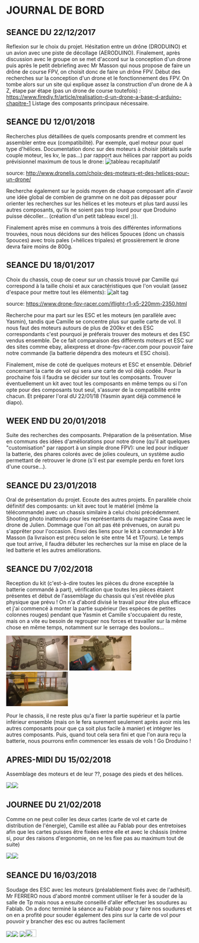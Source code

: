 # JOURNAL DE BORD 

## SEANCE DU 22/12/2017
Reflexion sur le choix du projet. Hésitation entre un drône (DRODUINO) et un avion avec une piste de décollage (AERODUINO). Finalement, 
après discussion avec le groupe on se met d'accord sur la conception d'un drone puis après le petit debriefing avec Mr Masson qui nous 
propose de faire un drône de course FPV, on choisit donc de faire un drône FPV. Début des recherches sur la conception d'un drone et le 
fonctionnement des FPV. On tombe alors sur un site qui explique assez la construction d'un drone de A à Z, étape par étape (pas un drone
de course toutefois) : https://www.firediy.fr/article/realisation-d-un-drone-a-base-d-arduino-chapitre-1
Listage des composants principaux nécessaire.

## SEANCE DU 12/01/2018
Recherches plus détaillées de quels composants prendre et comment les assembler entre eux (compatibilité). Par exemple, quel moteur pour 
quel type d'hélices. Documentation donc sur des moteurs à choisir (détails surle couple moteur, les kv, le pas...) par rapport aux hélices par rapport au poids prévisionnel maximum de tous le drone: 
![tableau recapitulatif](https://user-images.githubusercontent.com/34765769/35444846-13223814-02b0-11e8-8e38-c6e308306b24.PNG)

source: http://www.dronelis.com/choix-des-moteurs-et-des-helices-pour-un-drone/

Recherche également sur le poids moyen de chaque composant afin d'avoir une idée global de combien de gramme on ne doit pas dépasser pour 
orienter les recherches sur les hélices et les moteurs et plus tard aussi les autres composants, qu'ils ne soient pas trop lourd pour que 
Droduino puisse décoller... (création d'un petit tableau excel ;)). 

Finalement après mise en communs à trois des différentes informations trouvées, nous nous décidons sur des hélices 5pouces (donc un chassis
5pouces) avec trois pales (=hélices tripales) et grossièrement le drone devra faire moins de 800g.

## SEANCE DU 18/01/2017
Choix du chassis, coup de coeur sur un chassis trouvé par Camille qui correspond à la taille choisi et aux caractéristiques que l'on voulait (assez d'espace pour mettre tout les éléments):
![alt tag](https://user-images.githubusercontent.com/34765769/35444845-130c671e-02b0-11e8-815e-68201529b249.PNG)

source: https://www.drone-fpv-racer.com/iflight-r1-x5-220mm-2350.html

Recherche pour ma part sur les ESC et les moteurs (en parallèle avec Yasmin), tandis que Camille se concentre plus sur quelle carte de 
vol. Il nous faut des moteurs autours de plus de 200kv et des ESC correspondants c'est pourquoi je préferais trouver des moteurs et des 
ESC vendus ensemble. De ce fait comparaison des différents moteurs et ESC sur des sites comme ebay, aliexpress et drone-fpv-racer.com 
pour pouvoir faire notre commande (la batterie dépendra des moteurs et ESC choisi).

Finalement, mise de coté de quelques moteurs et ESC et ensemble. Débrief concernant la carte de vol qui sera une carte de vol déjà codée.
Pour la prochaine fois il faudra se décider sur tout les composants. Trouver éventuellement un kit avec tout les composants en même temps ou si l'on opte pour des composants tout seul, s'assurer de la compatibilité entre chacun. Et préparer l'oral dU 22/01/18 (Yasmin ayant déjà commencé le diapo).

## WEEK END DU 20/01/2018
Suite des recherches des composants. Préparation de la présentation. 
Mise en communs des idées d'améliorations pour notre drone (qu'il ait quelques "customisation" par rapport à un simple drone FPV): une
led pour indiquer la batterie, des phares colorés avec de jolies couleurs, un système audio permettant de retrouver le drone (s'il est
par exemple perdu en foret lors d'une course...).

## SEANCE DU 23/01/2018
Oral de présentation du projet. Ecoute des autres projets. En parallèle choix définitif des composants: un kit avec tout le matériel
(même la télécommande) avec un chassis similaire à celui choisi précédemment. Shooting photo inattendu pour les représentants du magazine Casa avec le drone de Julien. Dommage que l'on ait pas été prévenues, on aurait pu s'apprêter pour l'occasion. 
Envoi des liens pour le kit à commander à Mr Masson (la livraison est précu selon le site entre 14 et 17jours).
Le temps que tout arrive, il faudra débuter les recherches sur la mise en place de la led batterie et les autres améliorations.

## SEANCE DU 7/02/2018
Reception du kit (c'est-à-dire toutes les pièces du drone exceptée la batterie commandé à part), vérification que toutes les pièces étaient présentes et début de l'assemblage du chassis qui s'est révélée plus physique que prévu ! On n'a d'abord divisé le travail pour être plus efficace et j'ai commencé à monter la partie supérieur (les espèces de petites colonnes rouges) pendant que Yasmin et Camille s'occupaient du reste, mais on a vite eu besoin de regrouper nos forces et travailler sur la même chose en même temps, notamment sur le serrage des boulons...
<p><img src="https://github.com/Rizlenee/Droduino/blob/master/doc/montage1.JPG" width="33%"> <img src="https://github.com/Rizlenee/Droduino/blob/master/doc/montage2.JPG" width="33%"> <img src="https://github.com/Rizlenee/Droduino/blob/master/doc/montage3.JPG" width="33%"></p>
Pour le chassis, il ne reste plus qu'a fixer la partie supérieur et la partie inférieur ensemble (mais on le fera surement seulement après avoir mis les autres composants pour que ça soit plus facile à manier) et intégrer les autres composants. Puis, quand tout cela sera fini et que l'on aura reçu la batterie, nous pourrons enfin commencer les essais de vols !
Go Droduino !

## APRES-MIDI DU 15/02/2018
Assemblage des moteurs et de leur ??, posage des pieds et des hélices.
<p><img src="https://user-images.githubusercontent.com/34765769/38151115-34f63664-3462-11e8-9956-1a624f9994b2.png" width="50%"><img src="https://user-images.githubusercontent.com/34765769/38151235-be011d20-3462-11e8-8829-007fe61e9d9e.png" width="50%"></p>

## JOURNEE DU 21/02/2018
Comme on ne peut coller les deux cartes (carte de vol et carte de distribution de l'énergie), Camille est allée au Fablab pour des entretoises afin que les cartes puisses être fixées entre elle et avec le châssis (même si, pour des raisons d'ergonomie, on ne les fixe pas au maximum tout de suite)
<p><img src="https://user-images.githubusercontent.com/34765769/38151835-30c9cecc-3465-11e8-8761-8c88ae11427f.png" width="50%"><img src="https://user-images.githubusercontent.com/34765769/38151823-24c99d50-3465-11e8-9fad-8cf6959da6cc.png" width="50%"></p>

## SEANCE DU 16/03/2018
Soudage des ESC avec les moteurs (préalablement fixés avec de l'adhésif). Mr FERRERO nous d'abord montré comment utiliser le fer à souder de la salle de Tp mais nous a ensuite conseillé d'aller effectuer les soudures au Fablab. On a donc terminé la séance au Fablab pour y faire nos soudures et on en a profité pour souder également des pins sur la carte de vol pour pouvoir y brancher des esc ou autres facilement
<p><img src="https://user-images.githubusercontent.com/34765769/38151859-4480d7d0-3465-11e8-87b3-625beacd6584.png" width="24%"><img src="https://user-images.githubusercontent.com/34765769/38151864-468f1bc2-3465-11e8-9548-810819a12916.png" width="24%">
  <img src="https://user-images.githubusercontent.com/34765769/38154237-4b716350-3471-11e8-9370-2bda3cc80a21.png" width="24%" ><img src="https://user-images.githubusercontent.com/34765769/38151891-5b338004-3465-11e8-9a95-d4c214ee5086.png" width="24%" height="130%"></p>


